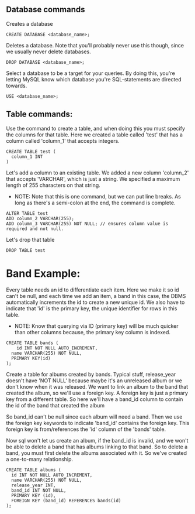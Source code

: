 ## Database commands
Creates a database
```
CREATE DATABASE <database_name>;
```

Deletes a database. Note that you'll probably never use this though, since we usually never delete databases.
```
DROP DATABASE <database_name>;
```

Select a database to be a target for your queries. By doing this, you're letting MySQL know which database you're SQL-statements are directed towards.
```
USE <database_name>;
```

## Table commands:
Use the command to create a table, and when doing this you must specify the columns for that table. Here we created a table called 'test' that has a column called 'column_1' that accepts integers.
```
CREATE TABLE test (
  column_1 INT
)
```
Let's add a column to an existing table. We added a new column 'column_2' that accepts 'VARCHAR', which is just a string. We specified a maximum length of 255 characters on that string. 
- NOTE: Note that this is one command, but we can put line breaks. As long as there's a semi-colon at the end, the command is complete.
```
ALTER TABLE test 
ADD column_2 VARCHAR(255);
ADD column_3 VARCHAR(255) NOT NULL; // ensures column value is required and not null.
```
Let's drop that table
```
DROP TABLE test
```


# Band Example:
Every table needs an id to differentiate each item. Here we make it so id can't be null, and each time we add an item, a band in this case, the DBMS automatically increments the id to create a new unique id. We also have to indicate that 'id' is the primary key, the unique identifier for rows in this table.

- NOTE: Know that querying via ID (primary key) will be much quicker than other columns because, the primary key column is indexed.
```
CREATE TABLE bands (
	id INT NOT NULL AUTO_INCREMENT,
  name VARCHAR(255) NOT NULL,
  PRIMARY KEY(id)
);
```

Create a table for albums created by bands. Typical stuff, release_year doesn't have 'NOT NULL' because maybe it's an unreleased album or we don't know when it was released. We want to link an album to the band that created the album, so we'll use a foreign key. A foreign key is just a primary key from a different table. So here we'll have a band_id column to contain the id of the band that created the album

So band_id can't be null since each album will need a band. Then we use the foreign key keywords to indicate 'band_id' contains the foreign key. This foreign key is from/references the 'id' column of the 'bands' table. 

Now sql won't let us create an album, if the band_id is invalid, and we won't be able to delete a band that has albums linking to that band. So to delete a band, you must first delete the albums associated with it. So we've created a one-to-many relationship.
```
CREATE TABLE albums (
  id INT NOT NULL AUTO_INCREMENT,
  name VARCHAR(255) NOT NULL,
  release_year INT,
  band_id INT NOT NULL,
  PRIMARY KEY (id),
  FOREIGN KEY (band_id) REFERENCES bands(id)
);
```
